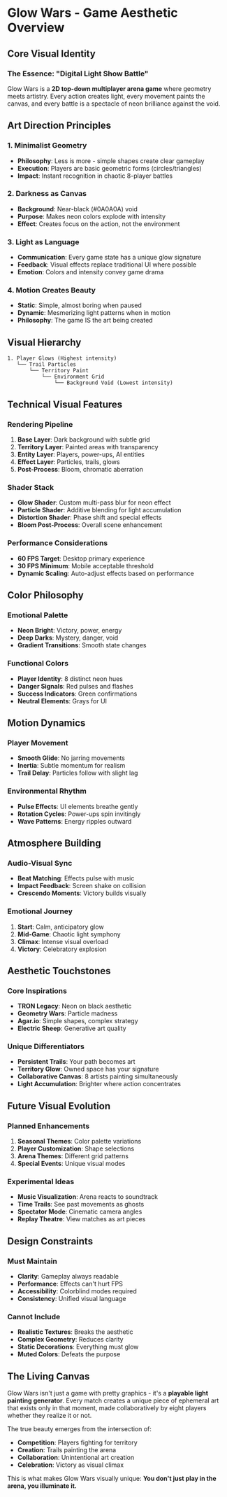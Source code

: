# Glow Wars - Game Aesthetic Overview

## Core Visual Identity

### The Essence: "Digital Light Show Battle"

Glow Wars is a **2D top-down multiplayer arena game** where geometry meets artistry. Every action creates light, every movement paints the canvas, and every battle is a spectacle of neon brilliance against the void.

## Art Direction Principles

### 1. Minimalist Geometry
- **Philosophy**: Less is more - simple shapes create clear gameplay
- **Execution**: Players are basic geometric forms (circles/triangles)
- **Impact**: Instant recognition in chaotic 8-player battles

### 2. Darkness as Canvas
- **Background**: Near-black (#0A0A0A) void
- **Purpose**: Makes neon colors explode with intensity
- **Effect**: Creates focus on the action, not the environment

### 3. Light as Language
- **Communication**: Every game state has a unique glow signature
- **Feedback**: Visual effects replace traditional UI where possible
- **Emotion**: Colors and intensity convey game drama

### 4. Motion Creates Beauty
- **Static**: Simple, almost boring when paused
- **Dynamic**: Mesmerizing light patterns when in motion
- **Philosophy**: The game IS the art being created

## Visual Hierarchy

```
1. Player Glows (Highest intensity)
   └── Trail Particles
       └── Territory Paint
           └── Environment Grid
               └── Background Void (Lowest intensity)
```

## Technical Visual Features

### Rendering Pipeline
1. **Base Layer**: Dark background with subtle grid
2. **Territory Layer**: Painted areas with transparency
3. **Entity Layer**: Players, power-ups, AI entities
4. **Effect Layer**: Particles, trails, glows
5. **Post-Process**: Bloom, chromatic aberration

### Shader Stack
- **Glow Shader**: Custom multi-pass blur for neon effect
- **Particle Shader**: Additive blending for light accumulation
- **Distortion Shader**: Phase shift and special effects
- **Bloom Post-Process**: Overall scene enhancement

### Performance Considerations
- **60 FPS Target**: Desktop primary experience
- **30 FPS Minimum**: Mobile acceptable threshold
- **Dynamic Scaling**: Auto-adjust effects based on performance

## Color Philosophy

### Emotional Palette
- **Neon Bright**: Victory, power, energy
- **Deep Darks**: Mystery, danger, void
- **Gradient Transitions**: Smooth state changes

### Functional Colors
- **Player Identity**: 8 distinct neon hues
- **Danger Signals**: Red pulses and flashes
- **Success Indicators**: Green confirmations
- **Neutral Elements**: Grays for UI

## Motion Dynamics

### Player Movement
- **Smooth Glide**: No jarring movements
- **Inertia**: Subtle momentum for realism
- **Trail Delay**: Particles follow with slight lag

### Environmental Rhythm
- **Pulse Effects**: UI elements breathe gently
- **Rotation Cycles**: Power-ups spin invitingly
- **Wave Patterns**: Energy ripples outward

## Atmosphere Building

### Audio-Visual Sync
- **Beat Matching**: Effects pulse with music
- **Impact Feedback**: Screen shake on collision
- **Crescendo Moments**: Victory builds visually

### Emotional Journey
1. **Start**: Calm, anticipatory glow
2. **Mid-Game**: Chaotic light symphony
3. **Climax**: Intense visual overload
4. **Victory**: Celebratory explosion

## Aesthetic Touchstones

### Core Inspirations
- **TRON Legacy**: Neon on black aesthetic
- **Geometry Wars**: Particle madness
- **Agar.io**: Simple shapes, complex strategy
- **Electric Sheep**: Generative art quality

### Unique Differentiators
- **Persistent Trails**: Your path becomes art
- **Territory Glow**: Owned space has your signature
- **Collaborative Canvas**: 8 artists painting simultaneously
- **Light Accumulation**: Brighter where action concentrates

## Future Visual Evolution

### Planned Enhancements
1. **Seasonal Themes**: Color palette variations
2. **Player Customization**: Shape selections
3. **Arena Themes**: Different grid patterns
4. **Special Events**: Unique visual modes

### Experimental Ideas
- **Music Visualization**: Arena reacts to soundtrack
- **Time Trails**: See past movements as ghosts
- **Spectator Mode**: Cinematic camera angles
- **Replay Theatre**: View matches as art pieces

## Design Constraints

### Must Maintain
- **Clarity**: Gameplay always readable
- **Performance**: Effects can't hurt FPS
- **Accessibility**: Colorblind modes required
- **Consistency**: Unified visual language

### Cannot Include
- **Realistic Textures**: Breaks the aesthetic
- **Complex Geometry**: Reduces clarity
- **Static Decorations**: Everything must glow
- **Muted Colors**: Defeats the purpose

## The Living Canvas

Glow Wars isn't just a game with pretty graphics - it's a **playable light painting generator**. Every match creates a unique piece of ephemeral art that exists only in that moment, made collaboratively by eight players whether they realize it or not.

The true beauty emerges from the intersection of:
- **Competition**: Players fighting for territory
- **Creation**: Trails painting the arena
- **Collaboration**: Unintentional art creation
- **Celebration**: Victory as visual climax

This is what makes Glow Wars visually unique: **You don't just play in the arena, you illuminate it.**
